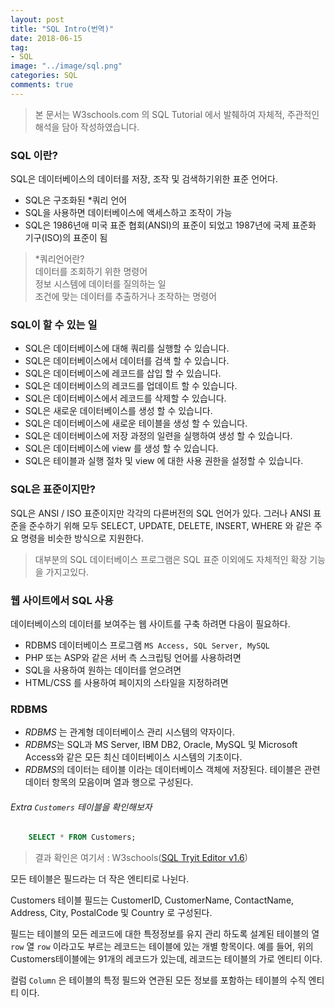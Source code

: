 ```yaml
---
layout: post
title: "SQL Intro(번역)"
date: 2018-06-15
tag:
- SQL
image: "../image/sql.png"
categories: SQL
comments: true
---
```


> 본 문서는 W3schools.com 의 SQL Tutorial 에서 발췌하여 자체적, 주관적인 해석을 담아 작성하였습니다.  

### SQL 이란?
SQL은 데이터베이스의 데이터를 저장, 조작 및 검색하기위한 표준 언어다.
- SQL은 구조화된 *쿼리 언어
- SQL을 사용하면 데이터베이스에 액세스하고 조작이 가능
- SQL은 1986년애 미국 표준 협회(ANSI)의 표준이 되었고 1987년에 국제 표준화 기구(ISO)의 표준이 됨

> *쿼리언어란?  
> 데이터를 조회하기 위한 명령어  
> 정보 시스템에 데이터를 질의하는 일  
> 조건에 맞는 데이터를 추출하거나 조작하는 명령어  

### SQL이 할 수 있는 일
- SQL은 데이터베이스에 대해 쿼리를 실행할 수 있습니다.
- SQL은 데이터베이스에서 데이터를 검색 할 수 있습니다.
- SQL은 데이터베이스에 레코드를 삽입 할 수 있습니다.
- SQL은 데이터베이스의 레코드를 업데이트 할 수 있습니다.
- SQL은 데이터베이스에서 레코드를 삭제할 수 있습니다.
- SQL은 새로운 데이터베이스를 생성 할 수 있습니다.
- SQL은 데이터베이스에 새로운 테이블을 생성 할 수 있습니다.
- SQL은 데이터베이스에 저장 과정의 일련을 실행하여 생성 할 수 있습니다.
- SQL은 데이터베이스에 view 를 생성 할 수 있습니다.
- SQL은 테이블과 실행 절차  및 view 에 대한 사용 권한을 설정할 수 있습니다.

### SQL은 표준이지만?
SQL은 ANSI / ISO 표준이지만 각각의 다른버전의 SQL 언어가 있다.
그러나 ANSI 표준을 준수하기 위해 모두 SELECT, UPDATE, DELETE, INSERT, WHERE 와 같은 주요 명령을 비슷한 방식으로 지원한다.

> 대부분의 SQL 데이터베이스 프로그램은 SQL 표준 이외에도 자체적인 확장 기능을 가지고있다.  

### 웹 사이트에서 SQL 사용
데이터베이스의 데이터를 보여주는 웹 사이트를 구축 하려면 다음이 필요하다.

- RDBMS 데이터베이스 프로그램 `MS Access, SQL Server, MySQL`
- PHP 또는 ASP와 같은 서버 측 스크립팅 언어를 사용하려면
- SQL을 사용하여 원하는 데이터를 얻으려면
- HTML/CSS 를 사용하여 페이지의 스타일을 지정하려면

### RDBMS
- *RDBMS* 는 관계형 데이터베이스 관리 시스템의 약자이다.
- *RDBMS*는 SQL과 MS Server, IBM DB2, Oracle, MySQL 및 Microsoft Access와 같은 모든 최신 데이터베이스 시스템의 기초이다.
- *RDBMS*의 데이터는 테이블 이라는 데이터베이스 객체에 저장된다. 테이블은 관련 데이터 항목의 모음이며 열과 행으로 구성된다.

###### Extra `Customers`  테이블을 확인해보자
```sql
	SELECT * FROM Customers;
```

> 결과 확인은 여기서 : W3schools([SQL Tryit Editor v1.6](https://www.w3schools.com/sql/trysql.asp?filename=trysql_select_all))  

모든 테이블은 필드라는 더 작은 엔티티로 나뉜다.

Customers 테이블 필드는 CustomerID, CustomerName, ContactName, Address, City, PostalCode 및 Country 로 구성된다.

필드는 테이블의 모든 레코드에 대한 특정정보를 유지 관리 하도록 설계된 테이블의 열`row`
열 `row` 이라고도 부르는 레코드는 테이블에 있는 개별 항목이다. 예를 들어, 위의 Customers테이블에는 91개의 레코드가 있는데, 레코드는 테이블의 가로 엔티티 이다.

컬럼 `Column` 은 테이블의 특정 필드와 연관된 모든 정보를 포함하는 테이블의 수직 엔티티 이다.
